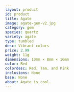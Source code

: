 ```yaml
---
layout: product
id: product
title: Agate
image: agate-gem-v2.jpg
category: gem
species: quartz
variety: agate
type: tumbled
desc: Vibrant colors
price: 2.99
weight: 11g
dimensions: 10mm × 8mm × 16mm
color: Red
colordesc: Red, Tan, and Pink
inclusions: None
base: None
about: Agate is cool.
---
```

